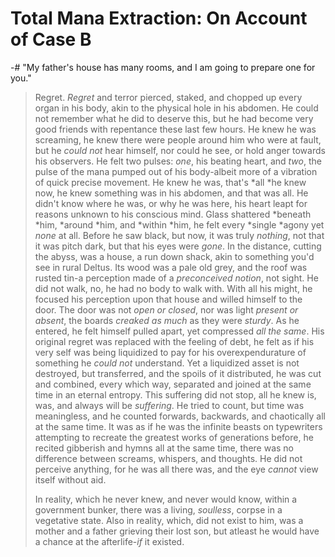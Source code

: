 # Total Mana Extraction: On Account of Case B
-# "My father's house has many rooms, and I am going to prepare one for you."

>   Regret. *Regret* and terror pierced, staked, and chopped up every organ in his body, akin to the physical hole in his abdomen. He could not remember what he did to deserve this, but he had become very good friends with repentance these last few hours. He knew he was screaming, he knew there were people around him who were at fault, but he *could not* hear himself, nor could he see, or hold anger towards his observers. He felt two pulses: *one*, his beating heart, and *two*, the pulse of the mana pumped out of his body-albeit more of a vibration of quick precise movement. 
>   He knew he was, that's *all *he knew now, he knew something was in his abdomen, and that was all. He didn't know where he was, or why he was here, his heart leapt for reasons unknown to his conscious mind. Glass shattered *beneath *him, *around *him, and *within *him, he felt every *single *agony yet *none* at all. Before he saw black, but now, it was truly *nothing*, not that it was pitch dark, but that his eyes were *gone*. In the distance, cutting the abyss, was a house, a run down shack, akin to something you'd see in rural Deltus. Its wood was a pale old grey, and the roof was rusted tin-a perception made of a *preconceived notion*, not sight. He did not walk, no, he had no body to walk with. With all his might, he focused his perception upon that house and willed himself to the door.  The door was not *open or closed*, nor was light *present or absent*, the boards *creaked as much* as they were *sturdy*.
>   As he entered, he felt himself pulled apart, yet compressed *all the same*. His original regret was replaced with the feeling of debt, he felt as if his very self was being liquidized to pay for his overexpendurature of something he *could not* understand. Yet a liquidized asset is not destroyed, but transferred, and the spoils of it distributed, he was cut and combined, every which way, separated and joined at the same time in an eternal entropy.
>   This suffering did not stop, all he knew is, was, and always will be *suffering*. He tried to count, but time was meaningless, and he counted forwards, backwards, and chaotically all at the same time. It was as if he was the infinite beasts on typewriters attempting to recreate the greatest works of generations before, he recited gibberish and hymns all at the same time, there was no difference between screams, whispers, and thoughts. He did not perceive anything, for he was all there was, and the eye *cannot* view itself without aid.
> 
>   In reality, which he never knew, and never would know, within a government bunker, there was a living, *soulless*, corpse in a vegetative state. Also in reality, which, did not exist to him, was a mother and a father grieving their lost son, but atleast he would have a chance at the afterlife-*if* it existed.
